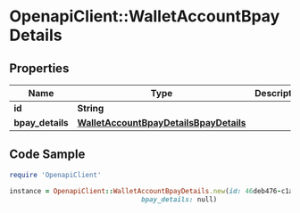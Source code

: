# OpenapiClient::WalletAccountBpayDetails

## Properties

Name | Type | Description | Notes
------------ | ------------- | ------------- | -------------
**id** | **String** |  | [optional] 
**bpay_details** | [**WalletAccountBpayDetailsBpayDetails**](WalletAccountBpayDetailsBpayDetails.md) |  | [optional] 

## Code Sample

```ruby
require 'OpenapiClient'

instance = OpenapiClient::WalletAccountBpayDetails.new(id: 46deb476-c1a6-41eb-8eb7-26a695bbe5bc,
                                 bpay_details: null)
```


